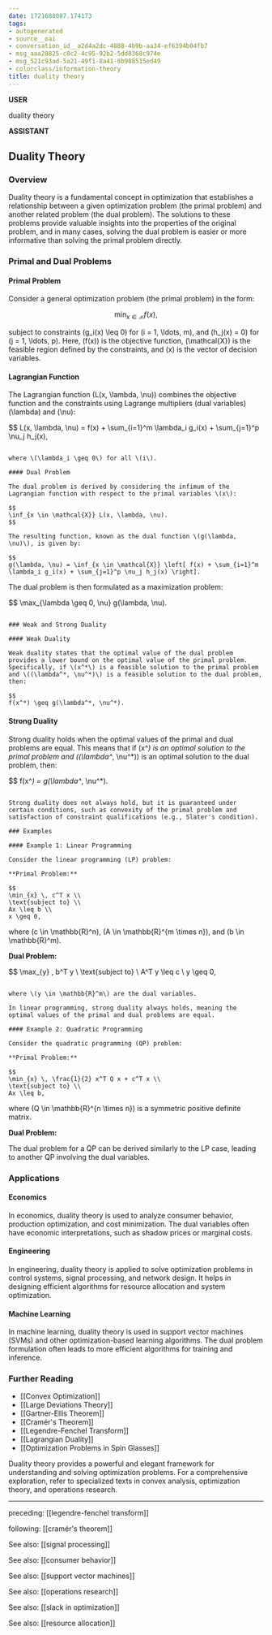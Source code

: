 ```yaml
---
date: 1721688087.174173
tags:
- autogenerated
- source__oai
- conversation_id__a2d4a2dc-4888-4b9b-aa34-ef6394b04fb7
- msg_aaa28825-c8c2-4c95-92b2-5dd8368c974e
- msg_521c93ad-5a21-49f1-8a41-8b988515ed49
- colorclass/information-theory
title: duality theory
---
```


**USER**

duality theory


**ASSISTANT**

## Duality Theory

### Overview

Duality theory is a fundamental concept in optimization that establishes a relationship between a given optimization problem (the primal problem) and another related problem (the dual problem). The solutions to these problems provide valuable insights into the properties of the original problem, and in many cases, solving the dual problem is easier or more informative than solving the primal problem directly.

### Primal and Dual Problems

#### Primal Problem

Consider a general optimization problem (the primal problem) in the form:

$$
\min_{x \in \mathcal{X}} f(x),
$$

subject to constraints \(g_i(x) \leq 0\) for \(i = 1, \ldots, m\), and \(h_j(x) = 0\) for \(j = 1, \ldots, p\). Here, \(f(x)\) is the objective function, \(\mathcal{X}\) is the feasible region defined by the constraints, and \(x\) is the vector of decision variables.

#### Lagrangian Function

The Lagrangian function \(L(x, \lambda, \nu)\) combines the objective function and the constraints using Lagrange multipliers (dual variables) \(\lambda\) and \(\nu\):

$$
L(x, \lambda, \nu) = f(x) + \sum_{i=1}^m \lambda_i g_i(x) + \sum_{j=1}^p \nu_j h_j(x),
```

where \(\lambda_i \geq 0\) for all \(i\).

#### Dual Problem

The dual problem is derived by considering the infimum of the Lagrangian function with respect to the primal variables \(x\):

$$
\inf_{x \in \mathcal{X}} L(x, \lambda, \nu).
$$

The resulting function, known as the dual function \(g(\lambda, \nu)\), is given by:

$$
g(\lambda, \nu) = \inf_{x \in \mathcal{X}} \left[ f(x) + \sum_{i=1}^m \lambda_i g_i(x) + \sum_{j=1}^p \nu_j h_j(x) \right].
```

The dual problem is then formulated as a maximization problem:

$$
\max_{\lambda \geq 0, \nu} g(\lambda, \nu).
```

### Weak and Strong Duality

#### Weak Duality

Weak duality states that the optimal value of the dual problem provides a lower bound on the optimal value of the primal problem. Specifically, if \(x^*\) is a feasible solution to the primal problem and \((\lambda^*, \nu^*)\) is a feasible solution to the dual problem, then:

$$
f(x^*) \geq g(\lambda^*, \nu^*).
```

#### Strong Duality

Strong duality holds when the optimal values of the primal and dual problems are equal. This means that if \(x^*\) is an optimal solution to the primal problem and \((\lambda^*, \nu^*)\) is an optimal solution to the dual problem, then:

$$
f(x^*) = g(\lambda^*, \nu^*).
```

Strong duality does not always hold, but it is guaranteed under certain conditions, such as convexity of the primal problem and satisfaction of constraint qualifications (e.g., Slater's condition).

### Examples

#### Example 1: Linear Programming

Consider the linear programming (LP) problem:

**Primal Problem:**

$$
\min_{x} \, c^T x \\
\text{subject to} \\
Ax \leq b \\
x \geq 0,
```

where \(c \in \mathbb{R}^n\), \(A \in \mathbb{R}^{m \times n}\), and \(b \in \mathbb{R}^m\).

**Dual Problem:**

$$
\max_{y} \, b^T y \\
\text{subject to} \\
A^T y \leq c \\
y \geq 0,
```

where \(y \in \mathbb{R}^m\) are the dual variables.

In linear programming, strong duality always holds, meaning the optimal values of the primal and dual problems are equal.

#### Example 2: Quadratic Programming

Consider the quadratic programming (QP) problem:

**Primal Problem:**

$$
\min_{x} \, \frac{1}{2} x^T Q x + c^T x \\
\text{subject to} \\
Ax \leq b,
```

where \(Q \in \mathbb{R}^{n \times n}\) is a symmetric positive definite matrix.

**Dual Problem:**

The dual problem for a QP can be derived similarly to the LP case, leading to another QP involving the dual variables.

### Applications

#### Economics

In economics, duality theory is used to analyze consumer behavior, production optimization, and cost minimization. The dual variables often have economic interpretations, such as shadow prices or marginal costs.

#### Engineering

In engineering, duality theory is applied to solve optimization problems in control systems, signal processing, and network design. It helps in designing efficient algorithms for resource allocation and system optimization.

#### Machine Learning

In machine learning, duality theory is used in support vector machines (SVMs) and other optimization-based learning algorithms. The dual problem formulation often leads to more efficient algorithms for training and inference.

### Further Reading

- [[Convex Optimization]]
- [[Large Deviations Theory]]
- [[Gartner-Ellis Theorem]]
- [[Cramér's Theorem]]
- [[Legendre-Fenchel Transform]]
- [[Lagrangian Duality]]
- [[Optimization Problems in Spin Glasses]]

Duality theory provides a powerful and elegant framework for understanding and solving optimization problems. For a comprehensive exploration, refer to specialized texts in convex analysis, optimization theory, and operations research.


---

preceding: [[legendre-fenchel transform]]  


following: [[cramér's theorem]]

See also: [[signal processing]]


See also: [[consumer behavior]]


See also: [[support vector machines]]


See also: [[operations research]]


See also: [[slack in optimization]]


See also: [[resource allocation]]